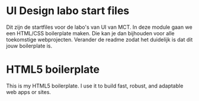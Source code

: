 # UI Design labo start files

Dit zijn de startfiles voor de labo's van UI van MCT. In deze module gaan we een HTML/CSS boilerplate maken. Die kan je dan bijhouden voor alle toekomstige webprojecten. Verander de readme zodat het duidelijk is dat dit jouw boilerplate is.

# HTML5 boilerplate

This is my HTML5 boilerplate. I use it to build fast, robust, and adaptable web apps or sites.
